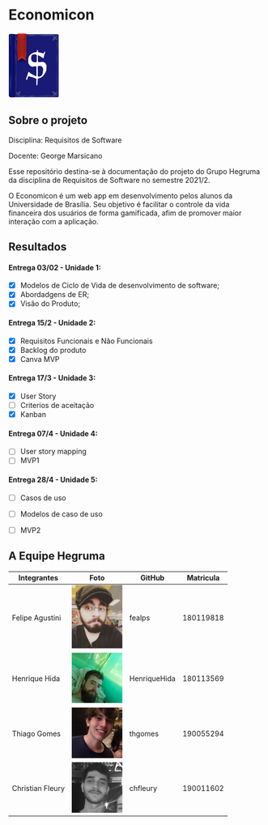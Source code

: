 # Economicon

<div id="logo">
    <img alt = "Logo Economicon" src="imagens/logo/economiconLogo.png" width = "100"/> 
</div>

## Sobre o projeto

Disciplina: Requisitos de Software

Docente: George Marsicano 

Esse repositório destina-se à documentação do projeto do Grupo Hegruma da disciplina de Requisitos de Software no semestre 2021/2.

O Economicon é um web app em desenvolvimento pelos alunos da Universidade de Brasília. Seu objetivo é facilitar o controle da vida financeira dos usuários de forma gamificada, afim de promover maior interação com a aplicação.

## Resultados
#### Entrega 03/02 - Unidade 1:

- [x] Modelos de Ciclo de Vida de desenvolvimento de software;
- [x] Abordadgens de ER;
- [x] Visão do Produto;
#### Entrega 15/2 - Unidade 2:

- [x] Requisitos Funcionais e Não Funcionais
- [x] Backlog do produto
- [x] Canva MVP

#### Entrega 17/3 - Unidade 3:
- [x] User Story
- [ ] Criterios de aceitação
- [x] Kanban

#### Entrega 07/4 - Unidade 4:
- [ ] User story mapping
- [ ] MVP1
#### Entrega 28/4 - Unidade 5:
- [ ] Casos de uso
- [ ] Modelos de caso de uso
- [ ] MVP2


## A Equipe Hegruma

|Integrantes|Foto|GitHub| Matricula|
|-----------|----|------|----------|
| Felipe Agustini | <img alt = "Felipe Agustini" src="imagens/fotointegrantes/felipeagustini.jpeg" width = "100"/> | fealps | 180119818|
| Henrique Hida | <img alt = "Henrique Hida" src="imagens/fotointegrantes/henriquehida.jpeg" width = "100"/> | HenriqueHida | 180113569|
| Thiago Gomes | <img alt = "Thiago Gomes" src="imagens/fotointegrantes/thiagogomes.jpeg" width = "100"/> | thgomes | 190055294|
| Christian Fleury | <img alt = "Christian Fleury" src="imagens/fotointegrantes/christian.jpg" width = "100" style="filter:grayscale(100%)"/> | chfleury | 190011602|
